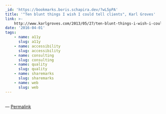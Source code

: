 ```yaml
---
_id: 'https://bookmarks.boris.schapira.dev/?wL5pPA'
title: '"Ten blunt things I wish I could tell clients", Karl Groves'
link: >-
    http://www.karlgroves.com/2013/05/27/ten-blunt-things-i-wish-i-could-tell-clients/
date: '2016-04-01'
tags:
    - name: a11y
      slug: a11y
    - name: accessibility
      slug: accessibility
    - name: consulting
      slug: consulting
    - name: quality
      slug: quality
    - name: sharemarks
      slug: sharemarks
    - name: web
      slug: web
---
```


<br>&#8212;
<a href="https://bookmarks.boris.schapira.dev/?wL5pPA" title="Permalink">Permalink</a>
